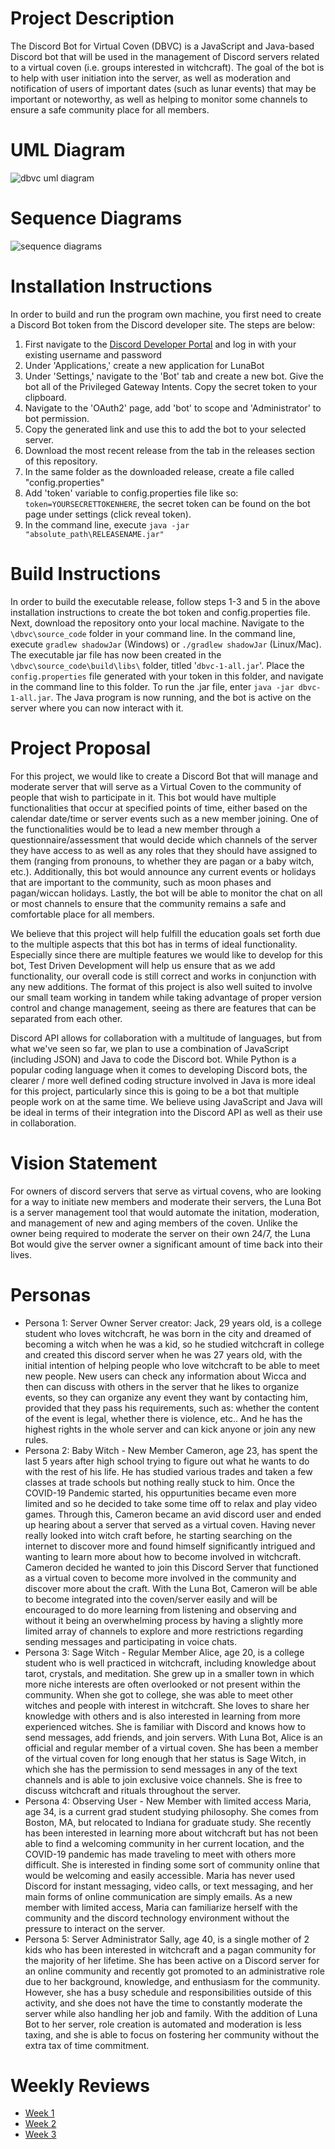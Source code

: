 # Project Description
The Discord Bot for Virtual Coven (DBVC) is a JavaScript and Java-based Discord bot that will be used in the management of Discord servers related to a virtual coven (i.e. groups interested in witchcraft). The goal of the bot is to help with user initiation into the server, as well as moderation and notification of users of important dates (such as lunar events) that may be important or noteworthy, as well as helping to monitor some channels to ensure a safe community place for all members.

# UML Diagram
![dbvc uml diagram](/ClassDiagram.png)
# Sequence Diagrams
![sequence diagrams](/SequenceDiagrams.drawio.png)

# Installation Instructions
In order to build and run the program own machine, you first need to create a Discord Bot token from the Discord developer site. The steps are below: 
1. First navigate to the [Discord Developer Portal](https://discord.com/developers/applications) and log in with your existing username and password 
2. Under 'Applications,' create a new application for LunaBot
3. Under 'Settings,' navigate to the 'Bot' tab and create a new bot. Give the bot all of the Privileged Gateway Intents. Copy the secret token to your clipboard. 
4. Navigate to the 'OAuth2' page, add 'bot' to scope and 'Administrator' to bot permission.
5. Copy the generated link and use this to add the bot to your selected server.
6. Download the most recent release from the tab in the releases section of this repository. 
7. In the same folder as the downloaded release, create a file called "config.properties"
8. Add 'token' variable to config.properties file like so: ```token=YOURSECRETTOKENHERE```, the secret token can be found on the bot page under settings (click reveal token).
9. In the command line, execute ```java -jar "absolute_path\RELEASENAME.jar"```

# Build Instructions
In order to build the executable release, follow steps 1-3 and 5 in the above installation instructions to create the bot token and config.properties file. Next, download the repository onto your local machine. Navigate to the ```\dbvc\source_code``` folder in your command line. In the command line, execute ```gradlew shadowJar``` (Windows) or ```./gradlew shadowJar``` (Linux/Mac). The executable jar file has now been created in the ```\dbvc\source_code\build\libs\``` folder, titled '```dbvc-1-all.jar```'. Place the ```config.properties``` file generated with your token in this folder, and navigate in the command line to this folder. To run the .jar file, enter ```java -jar dbvc-1-all.jar```. The Java program is now running, and the bot is active on the server where you can now interact with it.

# Project Proposal
For this project, we would like to create a Discord Bot that will manage and moderate server that will serve as a Virtual Coven to the community of people that wish to participate in it. This bot would have multiple functionalities that occur at specified points of time, either based on the calendar date/time or server events such as a new member joining. One of the functionalities would be to lead a new member through a questionnaire/assessment that would decide which channels of the server they have access to as well as any roles that they should have assigned to them (ranging from pronouns, to whether they are pagan or a baby witch, etc.). Additionally, this bot would announce any current events or holidays that are important to the community, such as moon phases and pagan/wiccan holidays. Lastly, the bot will be able to monitor the chat on all or most channels to ensure that the community remains a safe and comfortable place for all members.

We believe that this project will help fulfill the education goals set forth due to the multiple aspects that this bot has in terms of ideal functionality. Especially since there are multiple features we would like to develop for this bot, Test Driven Development will help us ensure that as we add functionality, our overall code is still correct and works in conjunction with any new additions. The format of this project is also well suited to involve our small team working in tandem while taking advantage of proper version control and change management, seeing as there are features that can be separated from each other.

Discord API allows for collaboration with a multitude of languages, but from what we've seen so far, we plan to use a combination of JavaScript (including JSON) and Java to code the Discord bot. While Python is a popular coding language when it comes to developing Discord bots, the clearer / more well defined coding structure involved in Java is more ideal for this project, particularly since this is going to be a bot that multiple people work on at the same time. We believe using JavaScript and Java will be ideal in terms of their integration into the Discord API as well as their use in collaboration.

# Vision Statement
For owners of discord servers that serve as virtual covens, who are looking for a way to initiate new members and moderate their servers, the Luna Bot is a server management tool that would automate the initation, moderation, and management of new and aging members of the coven. Unlike the owner being required to moderate the server on their own 24/7, the Luna Bot would give the server owner a significant amount of time back into their lives.

# Personas
- Persona 1: Server Owner
Server creator: Jack, 29 years old, is a college student who loves witchcraft, he was born in the city and dreamed of becoming a witch when he was a kid, so he studied witchcraft in college and created this discord server when he was 27 years old, with the initial intention of helping people who love witchcraft to be able to meet new people. New users can check any information about Wicca and then can discuss with others in the server that he likes to organize events, so they can organize any event they want by contacting him, provided that they pass his requirements, such as: whether the content of the event is legal, whether there is violence, etc.. And he has the highest rights in the whole server and can kick anyone or join any new rules.
- Persona 2: Baby Witch - New Member
Cameron, age 23, has spent the last 5 years after high school trying to figure out what he wants to do with the rest of his life. He has studied various trades and taken a few classes at trade schools but nothing really stuck to him. Once the COVID-19 Pandemic started, his oppurtunities became even more limited and so he decided to take some time off to relax and play video games. Through this, Cameron became an avid discord user and ended up hearing about a server that served as a virtual coven. Having never really looked into witch craft before, he starting searching on the internet to discover more and found himself significantly intrigued and wanting to learn more about how to become involved in witchcraft. Cameron decided he wanted to join this Discord Server that functioned as a virtual coven to become more involved in the community and discover more about the craft. With the Luna Bot, Cameron will be able to become integrated into the coven/server easily and will be encouraged to do more learning from listening and observing and without it being an overwhelming process by having a slightly more limited array of channels to explore and more restrictions regarding sending messages and participating in voice chats.
- Persona 3: Sage Witch - Regular Member
Alice, age 20, is a college student who is well practiced in witchcraft, including knowledge about tarot, crystals, and meditation.
She grew up in a smaller town in which more niche interests are often overlooked or not present within the community.
When she got to college, she was able to meet other witches and people with interest in witchcraft.
She loves to share her knowledge with others and is also interested in learning from more experienced witches. She is familiar
with Discord and knows how to send messages, add friends, and join servers. With Luna Bot, Alice is an official and regular member
of a virtual coven. She has been a member of the virtual coven for long enough that her status is Sage Witch, in which
she has the permission to send messages in any of the text channels and is able to join exclusive voice channels. She is free
to discuss witchcraft and rituals throughout the server.
- Persona 4: Observing User - New Member with limited access
Maria, age 34, is a current grad student studying philosophy. She comes from Boston, MA, but relocated to Indiana for graduate study. She recently has been interested in learning more about witchcraft but has not been able to find a welcoming community in her current location, and the COVID-19 pandemic has made traveling to meet with others more difficult. She is interested in finding some sort of community online that would be welcoming and easily accessible. Maria has never used Discord for instant messaging, video calls, or text messaging, and her main forms of online communication are simply emails. As a new member with limited access, Maria can familiarize herself with the community and the discord technology environment without the pressure to interact on the server.
- Persona 5: Server Administrator
Sally, age 40, is a single mother of 2 kids who has been interested in witchcraft and a pagan community for the majority of her lifetime. She has been active on a Discord server for an online community and recently got promoted to an administrative role due to her background, knowledge, and enthusiasm for the community. However, she has a busy schedule and responsibilities outside of this activity, and she does not have the time to constantly moderate the server while also handling her job and family. With the addition of Luna Bot to her server, role creation is automated and moderation is less taxing, and she is able to focus on fostering her community without the extra tax of time commitment. 

# Weekly Reviews
- [Week 1](https://github.com/CIS3296SoftwareDesignF21/dbvc/blob/readMeEdits/Week1.md)
- [Week 2](https://github.com/CIS3296SoftwareDesignF21/dbvc/blob/readMeEdits/Week2.md)
- [Week 3](https://github.com/CIS3296SoftwareDesignF21/dbvc/blob/readMeEdits/Week3.md)
